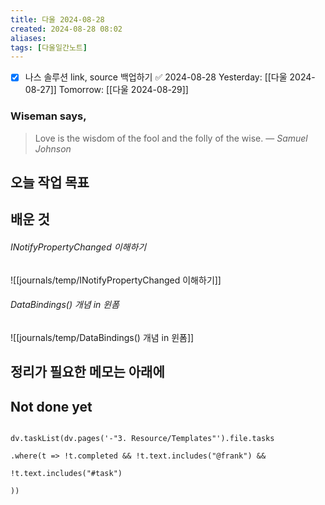 ```yaml
---
title: 다울 2024-08-28
created: 2024-08-28 08:02
aliases: 
tags: [다울일간노트]
---
```

- [x] 나스 솔루션 link, source 백업하기 ✅ 2024-08-28
Yesterday: [[다울 2024-08-27]]
Tomorrow: [[다울 2024-08-29]]

### Wiseman says,
> Love is the wisdom of the fool and the folly of the wise.
> — <cite>Samuel Johnson</cite>


## 오늘 작업 목표




## 배운 것
###### INotifyPropertyChanged 이해하기
![[journals/temp/INotifyPropertyChanged 이해하기]]



###### DataBindings() 개념 in 윈폼
![[journals/temp/DataBindings() 개념 in 윈폼]]




## 정리가 필요한 메모는 아래에


## Not done yet

```dataviewjs

dv.taskList(dv.pages('-"3. Resource/Templates"').file.tasks

.where(t => !t.completed && !t.text.includes("@frank") &&

!t.text.includes("#task")

))

```
